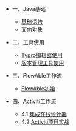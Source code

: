 - 一、Java基础
  - [基础语法](01.Java基础/1.Java语法.md)
  - 面向对象
  
- 二、工具使用
  - [Typro编辑器使用](02.工具使用/1.Typro使用教程.md)
  - [版本管理工具使用](02.工具使用/2.版本管理工具使用.md)

- 三、FlowAble工作流
  - [FlowAble初始](03.Flowable工作流/1.FlowAble初始.md)
- 四、Activiti工作流
  - 4.1.[集成在线设计器](04.Activiti工作流/1.SpringBoot整合Activiti在线设计器.md)   
  - 4.2.[Activiti项目实战](04.Activiti工作流/2.SpringBoot整合Activiti项目实战.md)




